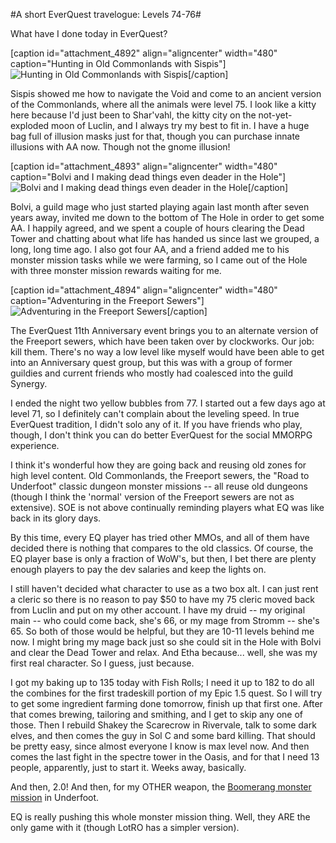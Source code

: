 #A short EverQuest travelogue: Levels 74-76#

What have I done today in EverQuest?

[caption id="attachment\_4892" align="aligncenter" width="480" caption="Hunting in Old Commonlands with Sispis"]![](http://westkarana.com/wp-content/uploads/2010/03/eqgame-2010-03-26-19-59-03-18.jpg "Hunting in Old Commonlands with Sispis")[/caption]

Sispis showed me how to navigate the Void and come to an ancient version of the Commonlands, where all the animals were level 75. I look like a kitty here because I'd just been to Shar'vahl, the kitty city on the not-yet-exploded moon of Luclin, and I always try my best to fit in. I have a huge bag full of illusion masks just for that, though you can purchase innate illusions with AA now. Though not the gnome illusion!

[caption id="attachment\_4893" align="aligncenter" width="480" caption="Bolvi and I making dead things even deader in the Hole"]![](http://westkarana.com/wp-content/uploads/2010/03/eqgame-2010-03-27-16-13-36-22.jpg "Bolvi and I making dead things even deader in the Hole")[/caption]

Bolvi, a guild mage who just started playing again last month after seven years away, invited me down to the bottom of The Hole in order to get some AA. I happily agreed, and we spent a couple of hours clearing the Dead Tower and chatting about what life has handed us since last we grouped, a long, long time ago. I also got four AA, and a friend added me to his monster mission tasks while we were farming, so I came out of the Hole with three monster mission rewards waiting for me.

[caption id="attachment\_4894" align="aligncenter" width="480" caption="Adventuring in the Freeport Sewers"]![](http://westkarana.com/wp-content/uploads/2010/03/eqgame-2010-03-28-00-03-37-68.jpg "Adventuring in the Freeport Sewers")[/caption]

The EverQuest 11th Anniversary event brings you to an alternate version of the Freeport sewers, which have been taken over by clockworks. Our job: kill them. There's no way a low level like myself would have been able to get into an Anniversary quest group, but this was with a group of former guildies and current friends who mostly had coalesced into the guild Synergy.

I ended the night two yellow bubbles from 77. I started out a few days ago at level 71, so I definitely can't complain about the leveling speed. In true EverQuest tradition, I didn't solo any of it. If you have friends who play, though, I don't think you can do better EverQuest for the social MMORPG experience.

I think it's wonderful how they are going back and reusing old zones for high level content. Old Commonlands, the Freeport sewers, the "Road to Underfoot" classic dungeon monster missions -- all reuse old dungeons (though I think the 'normal' version of the Freeport sewers are not as extensive). SOE is not above continually reminding players what EQ was like back in its glory days.

By this time, every EQ player has tried other MMOs, and all of them have decided there is nothing that compares to the old classics. Of course, the EQ player base is only a fraction of WoW's, but then, I bet there are plenty enough players to pay the dev salaries and keep the lights on.

I still haven't decided what character to use as a two box alt. I can just rent a cleric so there is no reason to pay $50 to have my 75 cleric moved back from Luclin and put on my other account. I have my druid -- my original main -- who could come back, she's 66, or my mage from Stromm -- she's 65. So both of those would be helpful, but they are 10-11 levels behind me now. I might bring my mage back just so she could sit in the Hole with Bolvi and clear the Dead Tower and relax. And Etha because... well, she was my first real character. So I guess, just because.

I got my baking up to 135 today with Fish Rolls; I need it up to 182 to do all the combines for the first tradeskill portion of my Epic 1.5 quest. So I will try to get some ingredient farming done tomorrow, finish up that first one. After that comes brewing, tailoring and smithing, and I get to skip any one of those. Then I rebuild Shakey the Scarecrow in Rivervale, talk to some dark elves, and then comes the guy in Sol C and some bard killing. That should be pretty easy, since almost everyone I know is max level now. And then comes the last fight in the spectre tower in the Oasis, and for that I need 13 people, apparently, just to start it. Weeks away, basically.

And then, 2.0! And then, for my OTHER weapon, the [Boomerang monster mission](http://everquest.allakhazam.com/db/quest.html?quest=4941) in Underfoot.

EQ is really pushing this whole monster mission thing. Well, they ARE the only game with it (though LotRO has a simpler version).
